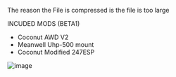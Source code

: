 The reason the File is compressed is the file is too large

INCUDED MODS (BETA1)
- Coconut AWD V2
- Meanwell Uhp-500 mount
- Coconut Modified 247ESP

![image](https://github.com/CoconutDevelopment/Stock-Voron-0/assets/110824572/bc721d0e-121c-4066-97a4-ef6a45f3889a)
